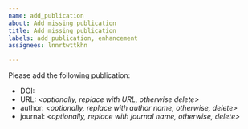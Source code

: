 ```yaml
---
name: add_publication
about: Add missing publication
title: Add missing publication
labels: add publication, enhancement
assignees: lnnrtwttkhn

---
```


Please add the following publication:

- DOI: *<replace with the DOI>*
- URL: *<optionally, replace with URL, otherwise delete>*
- author: *<optionally, replace with author name, otherwise, delete>*
- journal: *<optionally, replace with journal name, otherwise, delete>*
